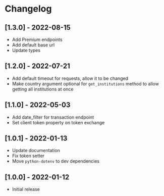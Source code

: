 # Changelog

## [1.3.0] - 2022-08-15

- Add Premium endpoints
- Add default base url
- Update types

## [1.2.0] - 2022-07-21

- Add default timeout for requests, allow it to be changed
- Make country argument optional for `get_institutions` method to allow getting all institutions at once

## [1.1.0] - 2022-05-03

- Add date_filter for transaction endpoint
- Set client token property on token exchange

## [1.0.1] - 2022-01-13

- Update documentation
- Fix token setter
- Move `python-dotenv` to dev dependencies

## [1.0.0] - 2022-01-12

- Initial release
